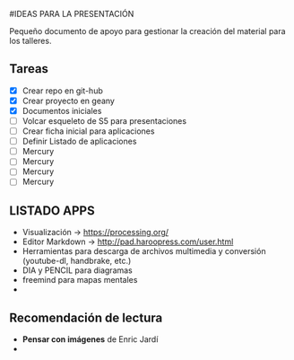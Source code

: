 #IDEAS PARA LA PRESENTACIÓN

Pequeño documento de apoyo para gestionar la creación del material para los talleres.


## Tareas

- [x] Crear repo en git-hub
- [x] Crear proyecto en geany
- [x] Documentos iniciales
- [ ] Volcar esqueleto de S5 para presentaciones
- [ ] Crear ficha inicial para aplicaciones
- [ ] Definir Listado de aplicaciones
- [ ] Mercury
- [ ] Mercury
- [ ] Mercury
- [ ] Mercury

## LISTADO APPS
* Visualización -> <https://processing.org/>
* Editor Markdown -> <http://pad.haroopress.com/user.html>
* Herramientas para descarga de archivos multimedia y conversión (youtube-dl, handbrake, etc.)
* DIA y PENCIL para diagramas
* freemind para mapas mentales
* 


## Recomendación de lectura
* **Pensar con imágenes** de Enric Jardí
* 